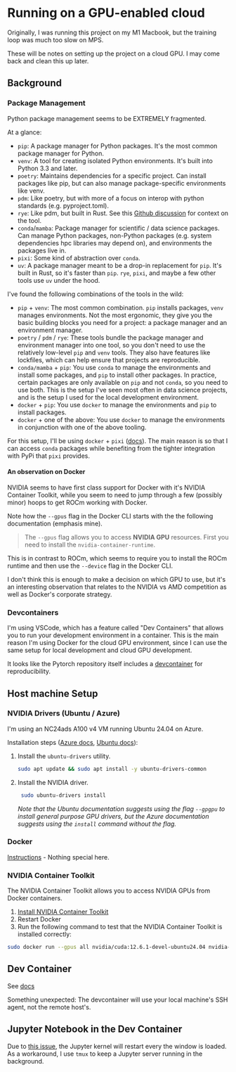 # Running on a GPU-enabled cloud

Originally, I was running this project on my M1 Macbook, but the training loop was much too slow on MPS.

These will be notes on setting up the project on a cloud GPU. I may come back and clean this up later.

## Background

### Package Management

Python package management seems to be EXTREMELY fragmented.

At a glance:

- `pip`: A package manager for Python packages. It's the most common package manager for Python.
- `venv`: A tool for creating isolated Python environments. It's built into Python 3.3 and later.
- `poetry`: Maintains dependencies for a specific project. Can install packages like pip, but can also manage package-specific environments like venv.
- `pdm`: Like poetry, but with more of a focus on interop with python standards (e.g. pyproject.toml).
- `rye`: Like pdm, but built in Rust. See this [Github discussion](https://github.com/astral-sh/rye/discussions/6) for context on the tool.
- `conda`/`mamba`: Package manager for scientific / data science packages. Can manage Python packages, non-Python
  packages (e.g. system dependencies hpc libraries may depend on), and environments the packages live in.
- `pixi`: Some kind of abstraction over `conda`.
- `uv`: A package manager meant to be a drop-in replacement for `pip`. It's built in Rust, so it's
  faster than `pip`. `rye`, `pixi`, and maybe a few other tools use `uv` under the hood.

I've found the following combinations of the tools in the wild:

- `pip` + `venv`: The most common combination. `pip` installs packages, `venv` manages environments. Not the most ergonomic,
  they give you the basic building blocks you need for a project: a package manager and an environment manager.
- `poetry` / `pdm` / `rye`: These tools bundle the package manager and environment manager into one tool, so you don't need to
  use the relatively low-level `pip` and `venv` tools. They also have features like lockfiles, which can help ensure that
  projects are reproducible.
- `conda/mamba` + `pip`: You use `conda` to manage the environments and install some packages, and `pip` to install other
  packages. In practice, certain packages are only available on `pip` and not `conda`, so you need to use both. This is the
  setup I've seen most often in data science projects, and is the setup I used for the local development environment.
- `docker` + `pip`: You use `docker` to manage the environments and `pip` to install packages.
- `docker` + one of the above: You use `docker` to manage the environments in conjunction with one of the above tooling.

For this setup, I'll be using `docker` + `pixi`
([docs]([https://github.com/prefix-dev/pixi/blob/main/docs/ide_integration/devcontainer.md)). The main reason is so that I can access `conda` packages while benefiting from the
tighter integration with PyPi that `pixi` provides.

#### An observation on Docker

NVIDIA seems to have first class support for Docker with it's NVIDIA Container Toolkit, while you seem to need to jump through
a few (possibly minor) hoops to get ROCm working with Docker.

Note how the `--gpus` flag in the Docker CLI starts with the the following documentation (emphasis mine).

> The `--gpus` flag allows you to access **NVIDIA GPU** resources. First you need to install the `nvidia-container-runtime`.

This is in contrast to ROCm, which seems to require you to install the ROCm runtime and then use the `--device` flag in the
Docker CLI.

I don't think this is enough to make a decision on which GPU to use, but it's an interesting observation that relates to the
NVIDIA vs AMD competition as well as Docker's corporate strategy.

### Devcontainers

I'm using VSCode, which has a feature called "Dev Containers" that allows you to run your development environment in a
container. This is the main reason I'm using Docker for the cloud GPU environment, since I can use the same setup for
local development and cloud GPU development.

It looks like the Pytorch repository itself includes a [devcontainer](https://github.com/pytorch/pytorch/tree/main/.devcontainer) for reproducibility.

## Host machine Setup

### NVIDIA Drivers (Ubuntu / Azure)

I'm using an NC24ads A100 v4 VM running Ubuntu 24.04 on Azure.

Installation steps ([Azure docs](https://learn.microsoft.com/en-us/azure/virtual-machines/linux/n-series-driver-setup), [Ubuntu docs](https://ubuntu.com/server/docs/nvidia-drivers-installation)):

1. Install the `ubuntu-drivers` utility.

   ```bash
   sudo apt update && sudo apt install -y ubuntu-drivers-common
   ```

2. Install the NVIDIA driver.

   ```bash
    sudo ubuntu-drivers install
   ```

   _Note that the Ubuntu documentation
   suggests using the flag `--gpgpu` to install general
   purpose GPU drivers, but the Azure documentation suggests
   using the `install` command without the flag._

### Docker

[Instructions](https://docs.docker.com/engine/install/ubuntu/#install-using-the-repository) - Nothing special here.

### NVIDIA Container Toolkit

The NVIDIA Container Toolkit allows you to access NVIDIA GPUs from Docker containers.

1. [Install NVIDIA Container Toolkit](https://docs.nvidia.com/datacenter/cloud-native/container-toolkit/latest/install-guide.html)
2. Restart Docker
3. Run the following command to test that the NVIDIA Container Toolkit is installed correctly:

```bash
sudo docker run --gpus all nvidia/cuda:12.6.1-devel-ubuntu24.04 nvidia-smi
```

## Dev Container

See [docs](https://pixi.sh/latest/ide_integration/devcontainer/)

Something unexpected: The devcontainer will use your local machine's SSH agent, not the remote host's.

## Jupyter Notebook in the Dev Container

Due to [this issue](https://github.com/microsoft/vscode-jupyter/issues/1378), the Jupyter kernel will restart
every the window is loaded. As a workaround, I use `tmux` to keep a Jupyter server running in the background.
